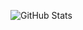 ![GitHub Stats](https://github-readme-stats.vercel.app/api?username=alireza95afrasiabi&show_icons=true&theme=default)

